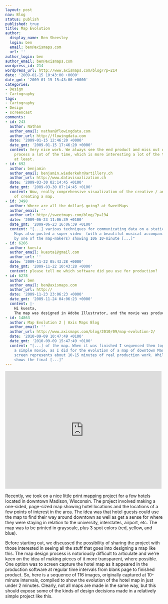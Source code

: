 ```yaml
---
layout: post
nav: Blog
status: publish
published: true
title: Map Evolution
author:
  display_name: Ben Sheesley
  login: ben
  email: ben@axismaps.com
  url: ''
author_login: ben
author_email: ben@axismaps.com
wordpress_id: 214
wordpress_url: http://www.axismaps.com/blog/?p=214
date: '2009-01-15 10:43:00 +0000'
date_gmt: '2009-01-15 15:43:00 +0000'
categories:
- Design
- Cartography
tags:
- Cartography
- Design
- screencast
comments:
- id: 243
  author: Nathan
  author_email: nathan@flowingdata.com
  author_url: http://flowingdata.com
  date: '2009-01-15 12:46:20 +0000'
  date_gmt: '2009-01-15 17:46:20 +0000'
  content: Very nice work. We always see the end product and miss out on the design
    process a lot of the time, which is more interesting a lot of the time - to me
    at least.
- id: 692
  author: benjamin
  author_email: benjamin.wiederkehr@artillery.ch
  author_url: http://www.datavisualization.ch
  date: '2009-03-30 02:14:45 +0100'
  date_gmt: '2009-03-30 07:14:45 +0100'
  content: Wow, really comprehensive visualization of the creative / analytical process
    of creating a map.
- id: 3498
  author: Where are all the dollar$ going? at SweetMaps
  author_email: ''
  author_url: http://sweetmaps.com/blog/?p=194
  date: '2009-06-23 11:06:39 +0100'
  date_gmt: '2009-06-23 16:06:39 +0100'
  content: "[...] various techniques for communicating data on a static map.  Axis
    Maps also posted a super video  (with a beautiful musical accompaniment composed
    by one of the map-makers) showing 106 10-minute [...]"
- id: 6266
  author: kuesta
  author_email: kuesta1@gmail.com
  author_url: ''
  date: '2009-11-22 05:43:28 +0000'
  date_gmt: '2009-11-22 10:43:28 +0000'
  content: please tell me which software did you use for production?
- id: 6278
  author: ben
  author_email: ben@axismaps.com
  author_url: http://
  date: '2009-11-23 23:06:23 +0000'
  date_gmt: '2009-11-24 04:06:23 +0000'
  content: |-
    Hi kuesta,
    The map was designed in Adobe Illustrator, and the movie was produced with iMovie.
- id: 14863
  author: Map Evolution 2 | Axis Maps Blog
  author_email: ''
  author_url: http://www.axismaps.com/blog/2010/09/map-evolution-2/
  date: '2010-09-09 10:47:49 +0100'
  date_gmt: '2010-09-09 15:47:49 +0100'
  content: "[...] of the map. When it was finished I sequenced them together to form
    a simple movie, as I did for the evolution of a map of downtown Madison, WI. Each
    screen represents about 10-15 minutes of real production work. While this PDF
    shows the final [...]"
---
```

<iframe src="https://player.vimeo.com/video/158637854" width="500" height="375" frameborder="0" webkitallowfullscreen mozallowfullscreen allowfullscreen></iframe>
<p>Recently, we took on a nice little print mapping project for a few hotels located in downtown Madison, Wisconsin. The project involved making a one-sided, page-sized map showing hotel locations and the locations of a few points of interest in the area. The idea was that hotel guests could use the map to find their way around downtown as well as get a sense for where they were staying in relation to the university, interstates, airport, etc. The map was to be printed in grayscale, plus 3 spot colors (red, yellow, and blue).</p>
<p>Before starting out, we discussed the possibility of sharing the project with those interested in seeing all the stuff that goes into designing a map like this. The map design process is notoriously difficult to articulate and we're keen on the idea of making pieces of it more transparent, where possible. One option was to screen capture the hotel map as it appeared in the production software at regular time intervals from blank page to finished product. So, here is a sequence of 116 images, originally captured at 10-minute intervals, compiled to show the evolution of the hotel map in just under 2 minutes. Clearly, not all maps are made in the same way, but this should expose some of the kinds of design decisions made in a relatively simple project like this.</p>

